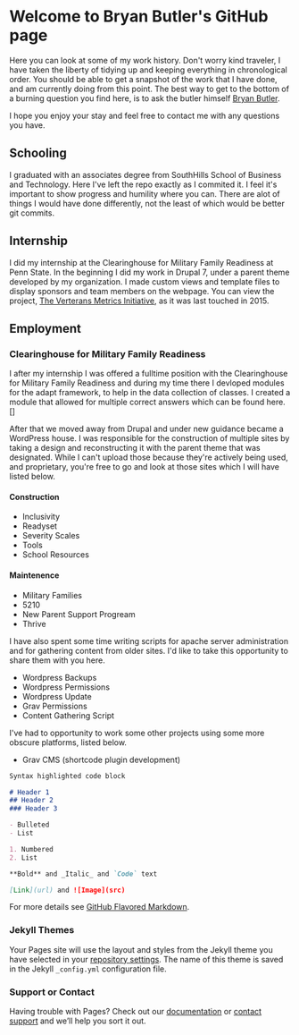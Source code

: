 # Welcome to Bryan Butler's GitHub page

Here you can look at some of my work history. Don't worry kind traveler, I have taken the liberty of tidying up and keeping everything in chronological order. You should be able to get a snapshot of the work that I have done, and am currently doing from this point. The best way to get to the bottom of a burning question you find here, is to ask the butler himself [Bryan Butler](mailto:bryanbutler42@gmail.com).

I hope you enjoy your stay and feel free to contact me with any questions you have.

## Schooling
I graduated with an associates degree from SouthHills School of Business and Technology. Here I've left the repo exactly as I commited it. I feel it's important to show progress and humility where you can. There are alot of things I would have done differently, not the least of which would be better git commits.


## Internship
I did my internship at the Clearinghouse for Military Family Readiness at Penn State. In the beginning I did my work in Drupal 7, under a parent theme developed by my organization. I made custom views and template files to display sponsors and team members on the webpage. You can view the project, [The Verterans Metrics Initiative](tvmi.militaryfamilies.psu.edu), as it was last touched in 2015.

## Employment
### Clearinghouse for Military Family Readiness
I after my internship I was offered a fulltime position with the Clearinghouse for Military Family Readiness and during my time there I devloped modules for the adapt framework, to help in the data collection of classes. I created a module that allowed for multiple correct answers which can be found here.[]

After that we moved away from Drupal and under new guidance became a WordPress house. I was responsible for the construction of multiple sites by taking a design and reconstructing it with the parent theme that was designated. While I can't upload those because they're actively being used, and proprietary, you're free to go and look at those sites which I will have listed below.

#### Construction
- Inclusivity
- Readyset
- Severity Scales
- Tools
- School Resources

#### Maintenence
- Military Families
- 5210
- New Parent Support Progream
- Thrive

I have also spent some time writing scripts for apache server administration and for gathering content from older sites. I'd like to take this opportunity to share them with you here.
- Wordpress Backups
- Wordpress Permissions
- Wordpress Update
- Grav Permissions
- Content Gathering Script

I've had to opportunity to work some other projects using some more obscure platforms, listed below.
- Grav CMS (shortcode plugin development)

```markdown
Syntax highlighted code block

# Header 1
## Header 2
### Header 3

- Bulleted
- List

1. Numbered
2. List

**Bold** and _Italic_ and `Code` text

[Link](url) and ![Image](src)
```

For more details see [GitHub Flavored Markdown](https://guides.github.com/features/mastering-markdown/).

### Jekyll Themes

Your Pages site will use the layout and styles from the Jekyll theme you have selected in your [repository settings](https://github.com/BryanButler/BryanButler.github.io/settings). The name of this theme is saved in the Jekyll `_config.yml` configuration file.

### Support or Contact

Having trouble with Pages? Check out our [documentation](https://help.github.com/categories/github-pages-basics/) or [contact support](https://github.com/contact) and we’ll help you sort it out.
